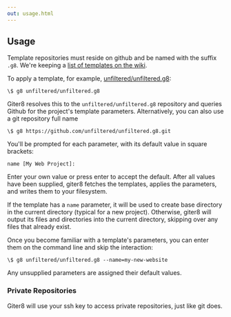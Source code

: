 ```yaml
---
out: usage.html
---
```


Usage
-----

Template repositories must reside on github and be named with the
suffix `.g8`. We're keeping a [list of templates on the wiki][wiki].

To apply a template, for example, [unfiltered/unfiltered.g8][uft]:

[uft]: https://github.com/unfiltered/unfiltered.g8
[wiki]: https://github.com/foundweekends/giter8/wiki/giter8-templates

    \$ g8 unfiltered/unfiltered.g8

Giter8 resolves this to the `unfiltered/unfiltered.g8`
repository and queries Github for the project's template
parameters.
Alternatively, you can also use a git repository full name

    \$ g8 https://github.com/unfiltered/unfiltered.g8.git

You'll be prompted for each parameter, with its default
value in square brackets:

    name [My Web Project]: 

Enter your own value or press enter to accept the default. After all
values have been supplied, giter8 fetches the templates, applies
the parameters, and writes them to your filesystem. 

If the template has a `name` parameter, it will be used to create base 
directory in the current directory (typical for a new project). 
Otherwise, giter8 will output its files and directories into 
the current directory, skipping over any files that already exist.

Once you become familiar with a template's parameters, you can enter
them on the command line and skip the interaction:

    \$ g8 unfiltered/unfiltered.g8 --name=my-new-website

Any unsupplied parameters are assigned their default values.

### Private Repositories

Giter8 will use your ssh key to access private repositories, just like git does.
